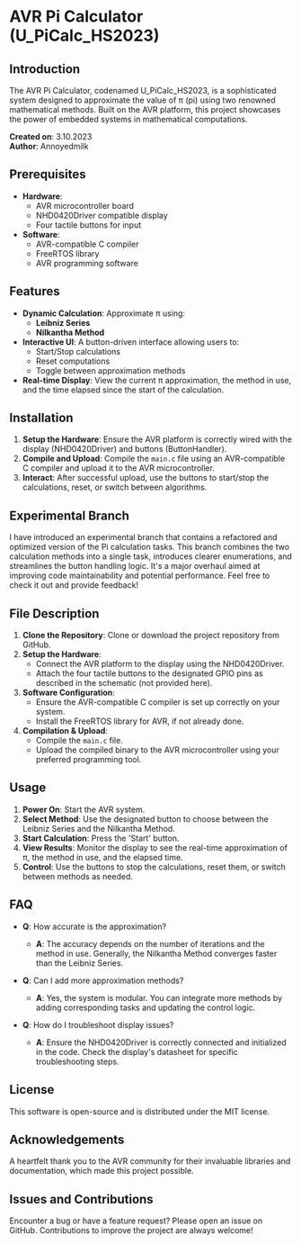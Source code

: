 # AVR Pi Calculator (U_PiCalc_HS2023)

## Introduction

The AVR Pi Calculator, codenamed U_PiCalc_HS2023, is a sophisticated system designed to approximate the value of π (pi) using two renowned mathematical methods. Built on the AVR platform, this project showcases the power of embedded systems in mathematical computations.

**Created on**: 3.10.2023  
**Author**: Annoyedmilk

## Prerequisites

- **Hardware**:
  - AVR microcontroller board
  - NHD0420Driver compatible display
  - Four tactile buttons for input
- **Software**:
  - AVR-compatible C compiler
  - FreeRTOS library
  - AVR programming software

## Features

- **Dynamic Calculation**: Approximate π using:
  - **Leibniz Series**
  - **Nilkantha Method**
- **Interactive UI**: A button-driven interface allowing users to:
  - Start/Stop calculations
  - Reset computations
  - Toggle between approximation methods
- **Real-time Display**: View the current π approximation, the method in use, and the time elapsed since the start of the calculation.

## Installation

1. **Setup the Hardware**: Ensure the AVR platform is correctly wired with the display (NHD0420Driver) and buttons (ButtonHandler).
2. **Compile and Upload**: Compile the `main.c` file using an AVR-compatible C compiler and upload it to the AVR microcontroller.
3. **Interact**: After successful upload, use the buttons to start/stop the calculations, reset, or switch between algorithms.

## Experimental Branch

I have introduced an experimental branch that contains a refactored and optimized version of the Pi calculation tasks. This branch combines the two calculation methods into a single task, introduces clearer enumerations, and streamlines the button handling logic. It's a major overhaul aimed at improving code maintainability and potential performance. Feel free to check it out and provide feedback!

## File Description

1. **Clone the Repository**: Clone or download the project repository from GitHub.
2. **Setup the Hardware**:
   - Connect the AVR platform to the display using the NHD0420Driver.
   - Attach the four tactile buttons to the designated GPIO pins as described in the schematic (not provided here).
3. **Software Configuration**:
   - Ensure the AVR-compatible C compiler is set up correctly on your system.
   - Install the FreeRTOS library for AVR, if not already done.
4. **Compilation & Upload**:
   - Compile the `main.c` file.
   - Upload the compiled binary to the AVR microcontroller using your preferred programming tool.

## Usage

1. **Power On**: Start the AVR system.
2. **Select Method**: Use the designated button to choose between the Leibniz Series and the Nilkantha Method.
3. **Start Calculation**: Press the 'Start' button.
4. **View Results**: Monitor the display to see the real-time approximation of π, the method in use, and the elapsed time.
5. **Control**: Use the buttons to stop the calculations, reset them, or switch between methods as needed.

## FAQ

- **Q**: How accurate is the approximation?
  - **A**: The accuracy depends on the number of iterations and the method in use. Generally, the Nilkantha Method converges faster than the Leibniz Series.

- **Q**: Can I add more approximation methods?
  - **A**: Yes, the system is modular. You can integrate more methods by adding corresponding tasks and updating the control logic.

- **Q**: How do I troubleshoot display issues?
  - **A**: Ensure the NHD0420Driver is correctly connected and initialized in the code. Check the display's datasheet for specific troubleshooting steps.

## License

This software is open-source and is distributed under the MIT license.

## Acknowledgements

A heartfelt thank you to the AVR community for their invaluable libraries and documentation, which made this project possible.

## Issues and Contributions

Encounter a bug or have a feature request? Please open an issue on GitHub. Contributions to improve the project are always welcome!

